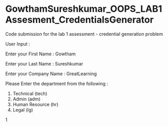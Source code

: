 # GowthamSureshkumar_OOPS_LAB1Assesment_CredentialsGenerator
Code submission for the lab 1 assessment - credential generation problem

User Input :

Enter your First Name : 
Gowtham

Enter your Last Name : 
Sureshkumar

Enter your Company Name :
GreatLearning

Please Enter the department from the following :
1. Technical (tech)
2. Admin (adm)
3. Human Resource (hr)
4. Legal (lg)

1
